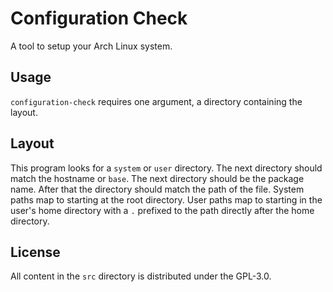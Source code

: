 # Configuration Check

A tool to setup your Arch Linux system.

## Usage

`configuration-check` requires one argument, a directory containing the layout.

## Layout

This program looks for a `system` or `user` directory. The next directory
should match the hostname or `base`. The next directory should be the package
name. After that the directory should match the path of the file. System paths
map to starting at the root directory. User paths map to starting in the user's
home directory with a `.` prefixed to the path directly after the home
directory.

## License

All content in the `src` directory is distributed under the GPL-3.0.
